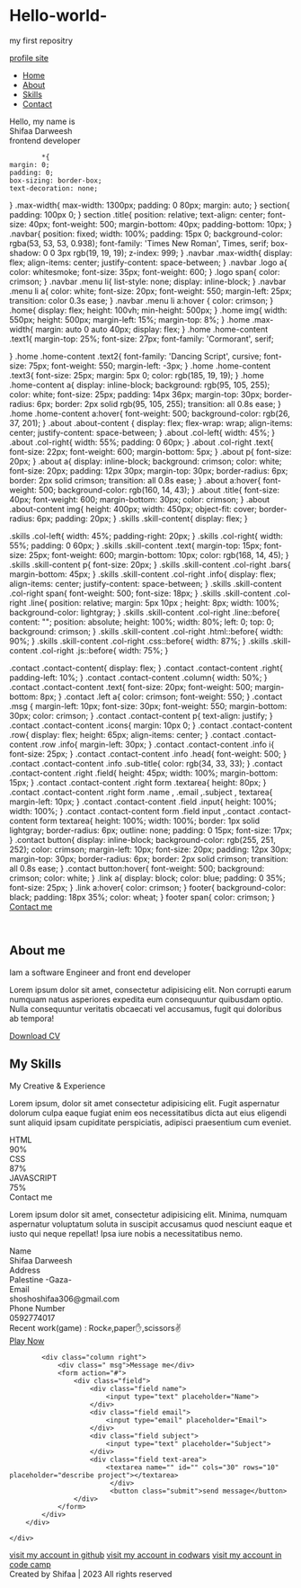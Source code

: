 # Hello-world-
my first repositry
<!DOCTYPE html>
<html lang="en">
<head>
    <meta charset="UTF-8">
    <meta http-equiv="X-UA-Compatible" content="IE=edge">
    <meta name="viewport" content="width=device-width, initial-scale=1.0">
    <title>Document</title>
    <link rel="stylesheet" href="style.css">
    <script src="https://kit.fontawesome.com/1142f72366.js" crossorigin="anonymous"></script>
    <link rel="stylesheet" href="https://cdnjs.cloudflare.com/ajax/libs/font-awesome/4.7.0/css/font-awesome.min.css">
    <link rel="preconnect" href="https://fonts.googleapis.com"><link rel="preconnect" href="https://fonts.gstatic.com" crossorigin><link href="img/css2.css?family=Cormorant:ital,wght@1,300&family=Dancing+Script&family=Lobster&family=Pacifico&family=Permanent+Marker&family=Spectral+SC:wght@200&display=swap" rel="stylesheet">
    <style> @import url('https://fonts.googleapis.com/css2?family=Cormorant:ital,wght@1,300&family=Dancing+Script&family=Lobster&family=Pacifico&family=Permanent+Marker&family=Spectral+SC:wght@200&display=swap'); </style>
</head>
<body>
    <nav class="navbar">
        <div class="max-width">
        <div class="logo"><a href="#">profile <span>site</span></a></div>
        <ul class="menu">
            <li><a href="#home"> Home</a></li>
            <li><a href="#about"> About</a></li>
            <li><a href="#skills"> Skills</a></li>
            <li><a href="#contact"> Contact</a></li>
        </ul>
</div></nav>
<section class="home" id="home">
    <div class="max-width">
        <div class="home-content">
            <div class="text1">Hello, my name is</div>
            <div class="text2">Shifaa Darweesh</div>
            <div class="text3">frontend developer</div>
            
            *{
    margin: 0;
    padding: 0;
    box-sizing: border-box;
    text-decoration: none; 
}
.max-width{
    max-width: 1300px;
    padding: 0 80px;
    margin: auto;
}
section{
    padding: 100px 0;
}
section .title{
    position: relative;
    text-align: center;
    font-size: 40px;
    font-weight: 500;
    margin-bottom: 40px;
    padding-bottom: 10px;
}
.navbar{
    position: fixed;
    width: 100%;
    padding: 15px 0;
    background-color: rgba(53, 53, 53, 0.938);
    font-family: 'Times New Roman', Times, serif;
    box-shadow: 0 0 3px rgb(19, 19, 19);
    z-index: 999;
}
.navbar .max-width{
    display: flex;
    align-items: center;
    justify-content: space-between;
}
.navbar .logo a{
    color: whitesmoke;
    font-size: 35px;
    font-weight: 600;
}
.logo span{
    color: crimson;
}
.navbar .menu li{
    list-style: none;
    display: inline-block;
}
.navbar .menu li a{
    color: white;
    font-size: 20px;
    font-weight: 550;
    margin-left: 25px;
    transition: color 0.3s ease;
}
.navbar .menu li a:hover {
    color: crimson;
}
.home{
    display: flex;
    height: 100vh;
    min-height: 500px;
}
.home img{
    width: 550px;
    height: 500px;
    margin-left: 15%;
    margin-top: 8%;
}
.home .max-width{
    margin: auto 0 auto 40px;
    display: flex;
}
.home .home-content .text1{
    margin-top: 25%;
    font-size: 27px;
    font-family: 'Cormorant', serif;

}
.home .home-content .text2{
    font-family: 'Dancing Script', cursive;
    font-size: 75px;
    font-weight: 550;
    margin-left: -3px;
}
.home .home-content .text3{
    font-size: 25px;
    margin: 5px 0;
    color: rgb(185, 19, 19);
}
.home .home-content a{
    display: inline-block;
    background: rgb(95, 105, 255);
    color: white;
    font-size: 25px;
    padding: 14px 36px;
    margin-top: 30px;
    border-radius: 6px;
    border: 2px solid rgb(95, 105, 255);
    transition: all 0.8s ease;
}
.home .home-content a:hover{
    font-weight: 500;
    background-color: rgb(26, 37, 201);
}
.about .about-content
{
    display: flex;
    flex-wrap: wrap;
    align-items: center;
    justify-content: space-between;
}
.about .col-left{
    width: 45%;
}
.about .col-right{
    width: 55%;
    padding: 0 60px;
}
.about .col-right .text{
    font-size: 22px;
    font-weight: 600;
    margin-bottom: 5px;
}
.about p{
    font-size: 20px;
}
.about a{
    display: inline-block;
    background: crimson;
    color: white;
    font-size: 20px;
    padding: 12px 30px;
    margin-top: 30px;
    border-radius: 6px;
    border: 2px solid crimson;
    transition: all 0.8s ease;
}
.about a:hover{
    font-weight: 500;
    background-color: rgb(160, 14, 43);
}
.about .title{ 
    font-size: 40px;
    font-weight: 600;
    margin-bottom: 30px;
    color: crimson;
}
.about .about-content img{
    height: 400px;
    width:  450px;
    object-fit: cover;
    border-radius: 6px;
    padding: 20px;
}
.skills .skill-content{
    display: flex;
}

.skills .col-left{
    width: 45%;
    padding-right: 20px;
}
.skills .col-right{
    width: 55%;
    padding: 0 60px;
}
.skills .skill-content .text{
    margin-top: 15px;
    font-size: 25px;
    font-weight: 600;
    margin-bottom: 10px;
    color: rgb(168, 14, 45);
}
.skills .skill-content p{
    font-size: 20px;
}
.skills .skill-content .col-right .bars{
    margin-bottom: 45px;
}
.skills .skill-content .col-right .info{
    display: flex;
    align-items: center;
    justify-content: space-between;
}
.skills .skill-content .col-right span{
    font-weight: 500;
    font-size: 18px;
}
.skills .skill-content .col-right .line{
    position: relative;
    margin: 5px 10px ;
    height: 8px;
    width: 100%;
    background-color: lightgray;
}
.skills .skill-content .col-right .line::before{
    content: "";
    position: absolute;
    height: 100%;
    width: 80%;
    left: 0;
    top: 0;
    background: crimson;
}
.skills .skill-content .col-right .html::before{
    width: 90%;
}
.skills .skill-content .col-right .css::before{
    width: 87%;
}
.skills .skill-content .col-right .js::before{
    width: 75%;
}

.contact .contact-content{
    display: flex;
}
.contact .contact-content .right{
    padding-left: 10%;
}
.contact .contact-content .column{
    width: 50%;
}
.contact .contact-content .text{
    font-size: 20px;
    font-weight: 500;
    margin-bottom: 8px;
}
.contact .left a{
    color: crimson;
    font-weight: 550;
}
.contact .msg { 
    margin-left: 10px;
    font-size: 30px;
    font-weight: 550;
    margin-bottom: 30px;
    color: crimson;
}
.contact .contact-content p{
    text-align: justify;
}
.contact .contact-content .icons{
    margin: 10px 0;
}
.contact .contact-content .row{
    display: flex;
    height: 65px;
    align-items: center;
}
.contact .contact-content .row .info{
    margin-left: 30px;
}
.contact .contact-content .info i{
    font-size: 25px;
}
.contact .contact-content .info .head{
    font-weight: 500;
}
.contact .contact-content .info .sub-title{
    color: rgb(34, 33, 33);
}
.contact .contact-content .right .field{
    height: 45px;
    width: 100%;
    margin-bottom: 15px;
}
.contact .contact-content .right form .textarea{
    height: 80px;
}
.contact .contact-content .right form .name , .email ,.subject , textarea{
    margin-left: 10px;
}
.contact .contact-content .field .input{
    height: 100%;
    width: 100%;
}
.contact .contact-content form .field input ,.contact .contact-content form  textarea{
    height: 100%;
    width: 100%;
    border: 1px solid lightgray;
    border-radius: 6px;
    outline: none;
    padding: 0 15px;
    font-size: 17px;
}
.contact button{
    display: inline-block;
    background-color: rgb(255, 251, 252);
    color: crimson;
    margin-left: 10px;
    font-size: 20px;
    padding: 12px 30px;
    margin-top: 30px;
    border-radius: 6px;
    border: 2px solid crimson;
    transition: all 0.8s ease;
}
.contact button:hover{
    font-weight: 500;
    background: crimson;
    color: white;
}
.link a{
    display: block;
    color: blue;
    padding: 0 35%;
    font-size: 25px;
}
.link a:hover{
    color: crimson;
}
footer{
    background-color: black;
    padding: 18px 35%;
    color: wheat;
}
footer span{
    color: crimson;
}
            <a href="#">Contact me</a>
        </div>
        <div class="pho"><img src="img/photo.webp" alt=""></div>
    </div>
</section>

<section class="about" id="about">
    <div class="max-width">
        <div class="about-content">
            <div class="col-left">
                <img src="img/im.jpg" alt="">
            </div>
            <div class="col-right">
                <h2 class="title">About me</h2>
                <div class="text">Iam a software Engineer and front end developer</div>
                <p>Lorem ipsum dolor sit amet, consectetur adipisicing elit. Non corrupti earum numquam natus asperiores expedita eum consequuntur quibusdam optio. Nulla consequuntur veritatis obcaecati vel accusamus, fugit qui doloribus ab tempora!</p>
                 <a href="#">Download CV</a>
            </div>
        </div>
    </div>
</section>
<section class="skills" id="skills">
    <div class="max-width">
        <h2 class="title">My Skills</h2>
        <div class="skill-content">
            <div class="col-left">
                <div class="text">My Creative & Experience</div>
                <p>Lorem ipsum, dolor sit amet consectetur adipisicing elit. Fugit aspernatur dolorum culpa eaque fugiat enim eos necessitatibus dicta aut eius eligendi sunt aliquid ipsam cupiditate perspiciatis, adipisci praesentium cum eveniet.</p>
            </div>
            <div class="col-right">
                <div class="bars">
                    <div class="info">
                        <span>HTML</span>
                        <div class="line html"></div>
                        <span>90%</span>                        
                    </div>
                </div>
                    <div class="bars">
                        <div class="info">
                            <span>CSS</span>
                            <div class="line css"></div>
                            <span>87%</span>                           
                        </div>
                    </div>
                        <div class="bars">
                            <div class="info">
                                <span>JAVASCRIPT</span>
                                <div class="line js"></div>
                                <span>75%</span>                               
                            </div>
                        </div>
            </div>
        </div>
    </div>
</section>
<section id="contact" class="contact">
    <div class="max-width">
        <div class="title">Contact me</div>
        <div class="contact-content">
            <div class="column left">
                <div class="text">
                    <p>Lorem ipsum dolor sit amet, consectetur adipisicing elit. Minima, numquam aspernatur voluptatum soluta in suscipit accusamus quod nesciunt eaque et iusto qui neque repellat! Ipsa iure nobis a necessitatibus nemo.</p>
                    <div class="icons">
                        <div class="row">
                            <i class="fa-solid fa-user"></i>
                            <div class="info">
                                <div class="head">Name</div>
                                <div class="sub-title">Shifaa Darweesh</div>
                            </div>
                        </div>
                    </div>
                    <div class="icons">
                        <div class="row">
                            <i class="fa-solid fa-location-dot"></i>
                            <div class="info">
                                <div class="head">Address</div>
                                <div class="sub-title">Palestine -Gaza-</div>
                            </div>
                        </div>
                    </div>
                    <div class="icons">
                        <div class="row">
                            <i class="fa-solid fa-envelope"></i>
                            <div class="info">
                                <div class="head">Email</div>
                                <div class="sub-title">shoshoshifaa306@gmail.com</div>
                            </div>
                        </div>
                    </div>
                    <div class="icons">
                        <div class="row">
                            <i class="fa-solid fa-phone"></i>
                            <div class="info">
                                <div class="head">Phone Number</div>
                                <div class="sub-title">0592774017</div>
                            </div>
                        </div>
                    </div>
                    <div class="icons">
                        <div class="row">
                            <i class="fa-solid fa-star"></i>
                            <div class="info">
                                <div class="head">Recent work(game) : Rock✊,paper✋,scissors✌</div>
                                <div class="sub-title"><a href="game.html">Play Now</a></div>
                            </div>
                        </div>
                    </div>
                </div>
            </div>

            <div class="column right">
                <div class=" msg">Message me</div>
                <form action="#">
                    <div class="field">
                        <div class="field name">
                            <input type="text" placeholder="Name">
                        </div>
                        <div class="field email">
                            <input type="email" placeholder="Email">
                        </div>
                        <div class="field subject">
                            <input type="text" placeholder="Subject">
                        </div>
                        <div class="field text-area">
                            <textarea name="" id="" cols="30" rows="10" placeholder="describe project"></textarea>
                             </div>
                             <button class="submit">send message</button>
                    </div>
                </form>
            </div>
        </div>

    </div>
</section>
<div class="link">
    <a href="https://github.com/Shifaa-Mahmoud/Hello-world-">visit my account in github</a>
    <a href="https://www.codewars.com/users/Shifaa-Mahmoud">visit my account in codwars</a>
    <a href="https://www.freecodecamp.org/fcc81380367-038b-4986-b250-779eb652a083">visit my account in code camp</a>
</div>

<footer>Created by <span>Shifaa </span>| <i class="fa-regular fa-copyright"></i> 2023 All rights reserved</footer>
</body>
</html>
